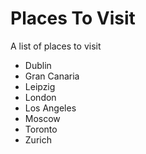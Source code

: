 # Places To Visit

A list of places to visit

- Dublin
- Gran Canaria
- Leipzig
- London
- Los Angeles
- Moscow
- Toronto
- Zurich